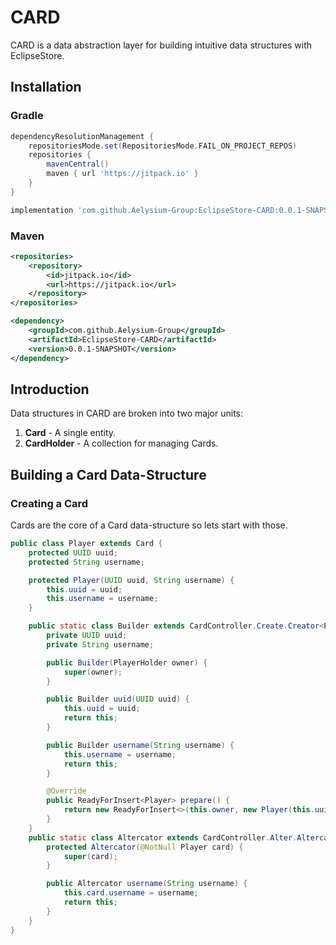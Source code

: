 # CARD
CARD is a data abstraction layer for building intuitive data structures with EclipseStore.

## Installation
### Gradle

```gradle
dependencyResolutionManagement {
	repositoriesMode.set(RepositoriesMode.FAIL_ON_PROJECT_REPOS)
	repositories {
		mavenCentral()
		maven { url 'https://jitpack.io' }
	}
}
```
```gradle
implementation 'com.github.Aelysium-Group:EclipseStore-CARD:0.0.1-SNAPSHOT'
```

### Maven

```xml
<repositories>
	<repository>
	    <id>jitpack.io</id>
	    <url>https://jitpack.io</url>
	</repository>
</repositories>
```
```xml
<dependency>
    <groupId>com.github.Aelysium-Group</groupId>
    <artifactId>EclipseStore-CARD</artifactId>
    <version>0.0.1-SNAPSHOT</version>
</dependency>
```

## Introduction
Data structures in CARD are broken into two major units:
1. **Card** - A single entity.
2. **CardHolder** - A collection for managing Cards.

## Building a Card Data-Structure
### Creating a Card
Cards are the core of a Card data-structure so lets start with those.
```java
public class Player extends Card {
    protected UUID uuid;
    protected String username;

    protected Player(UUID uuid, String username) {
        this.uuid = uuid;
        this.username = username;
    }

    public static class Builder extends CardController.Create.Creator<Player> {
        private UUID uuid;
        private String username;

        public Builder(PlayerHolder owner) {
            super(owner);
        }

        public Builder uuid(UUID uuid) {
            this.uuid = uuid;
            return this;
        }

        public Builder username(String username) {
            this.username = username;
            return this;
        }

        @Override
        public ReadyForInsert<Player> prepare() {
            return new ReadyForInsert<>(this.owner, new Player(this.uuid, this.username));
        }
    }
    public static class Altercator extends CardController.Alter.Altercator<Player> {
        protected Altercator(@NotNull Player card) {
            super(card);
        }

        public Altercator username(String username) {
            this.card.username = username;
            return this;
        }
    }
}
```